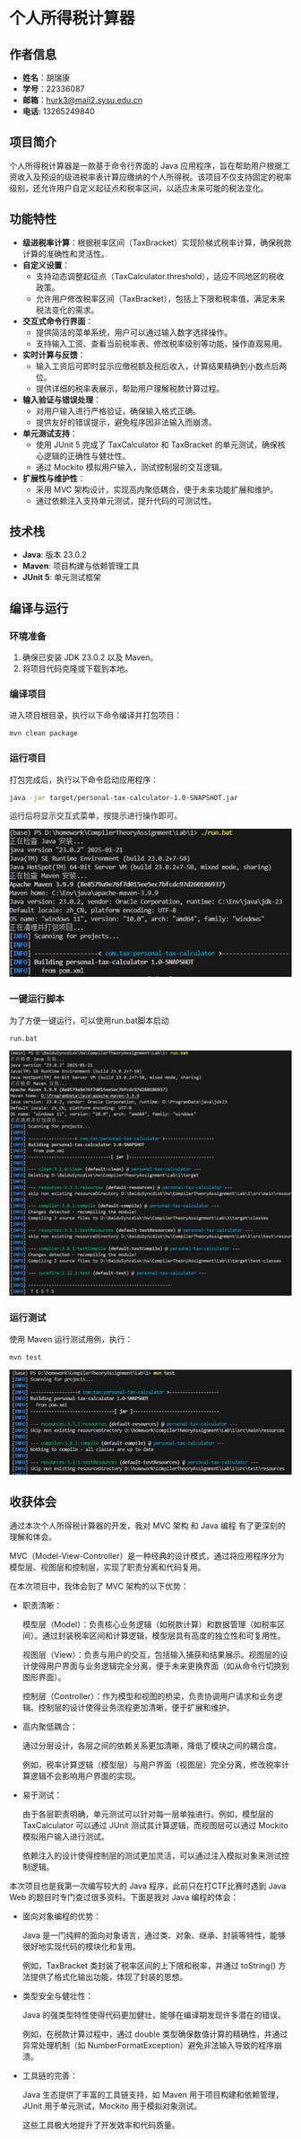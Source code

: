 # 个人所得税计算器


## 作者信息

- **姓名**：胡瑞康
- **学号**：22336087
- **邮箱**：hurk3@mail2.sysu.edu.cn
- **电话**: 13265249840

## 项目简介

个人所得税计算器是一款基于命令行界面的 Java 应用程序，旨在帮助用户根据工资收入及预设的级进税率表计算应缴纳的个人所得税。该项目不仅支持固定的税率级别，还允许用户自定义起征点和税率区间，以适应未来可能的税法变化。


## 功能特性

- **级进税率计算**：根据税率区间（TaxBracket）实现阶梯式税率计算，确保税款计算的准确性和灵活性。
- **自定义设置**：
  - 支持动态调整起征点（TaxCalculator.threshold），适应不同地区的税收政策。
  - 允许用户修改税率区间（TaxBracket），包括上下限和税率值，满足未来税法变化的需求。
- **交互式命令行界面**：
  - 提供简洁的菜单系统，用户可以通过输入数字选择操作。
  - 支持输入工资、查看当前税率表、修改税率级别等功能，操作直观易用。
- **实时计算与反馈**：
  - 输入工资后可即时显示应缴税额及税后收入，计算结果精确到小数点后两位。
  - 提供详细的税率表展示，帮助用户理解税款计算过程。
- **输入验证与错误处理**：
  - 对用户输入进行严格验证，确保输入格式正确。
  - 提供友好的错误提示，避免程序因非法输入而崩溃。
- **单元测试支持**：
  - 使用 JUnit 5 完成了 TaxCalculator 和 TaxBracket 的单元测试，确保核心逻辑的正确性与健壮性。
  - 通过 Mockito 模拟用户输入，测试控制层的交互逻辑。
- **扩展性与维护性**：
  - 采用 MVC 架构设计，实现高内聚低耦合，便于未来功能扩展和维护。
  - 通过依赖注入支持单元测试，提升代码的可测试性。

## 技术栈

- **Java**: 版本 23.0.2
- **Maven**: 项目构建与依赖管理工具
- **JUnit 5**: 单元测试框架

## 编译与运行

### 环境准备

1. 确保已安装 JDK 23.0.2 以及 Maven。
2. 将项目代码克隆或下载到本地。

### 编译项目

进入项目根目录，执行以下命令编译并打包项目：

```bash
mvn clean package
```

### 运行项目

打包完成后，执行以下命令启动应用程序：

```bash
java -jar target/personal-tax-calculator-1.0-SNAPSHOT.jar
```

运行后将显示交互式菜单，按提示进行操作即可。

![运行截图](./img/run.png)

### 一键运行脚本

为了方便一键运行，可以使用run.bat脚本启动
```bash
run.bat
```
![一键运行](./img/bat.png)

### 运行测试

使用 Maven 运行测试用例，执行：

```bash
mvn test
```

![测试截图](./img/test.png)

## 收获体会

通过本次个人所得税计算器的开发，我对 MVC 架构 和 Java 编程 有了更深刻的理解和体会。

MVC（Model-View-Controller）是一种经典的设计模式，通过将应用程序分为模型层、视图层和控制层，实现了职责分离和代码复用。

在本次项目中，我体会到了 MVC 架构的以下优势：

- 职责清晰：

    模型层（Model）：负责核心业务逻辑（如税款计算）和数据管理（如税率区间）。通过封装税率区间和计算逻辑，模型层具有高度的独立性和可复用性。

    视图层（View）：负责与用户的交互，包括输入捕获和结果展示。视图层的设计使得用户界面与业务逻辑完全分离，便于未来更换界面（如从命令行切换到图形界面）。

    控制层（Controller）：作为模型和视图的桥梁，负责协调用户请求和业务逻辑。控制层的设计使得业务流程更加清晰，便于扩展和维护。

- 高内聚低耦合：

    通过分层设计，各层之间的依赖关系更加清晰，降低了模块之间的耦合度。

    例如，税率计算逻辑（模型层）与用户界面（视图层）完全分离，修改税率计算逻辑不会影响用户界面的实现。

- 易于测试：

    由于各层职责明确，单元测试可以针对每一层单独进行。例如，模型层的 TaxCalculator 可以通过 JUnit 测试其计算逻辑，而视图层可以通过 Mockito 模拟用户输入进行测试。

    依赖注入的设计使得控制层的测试更加灵活，可以通过注入模拟对象来测试控制逻辑。

本次项目也是我第一次编写较大的 Java 程序，此前只在打CTF比赛时遇到 Java Web 的题目时专门查过很多资料。下面是我对 Java 编程的体会：

- 面向对象编程的优势：

    Java 是一门纯粹的面向对象语言，通过类、对象、继承、封装等特性，能够很好地实现代码的模块化和复用。

    例如，TaxBracket 类封装了税率区间的上下限和税率，并通过 toString() 方法提供了格式化输出功能，体现了封装的思想。

- 类型安全与健壮性：

    Java 的强类型特性使得代码更加健壮，能够在编译期发现许多潜在的错误。

    例如，在税款计算过程中，通过 double 类型确保数值计算的精确性，并通过异常处理机制（如 NumberFormatException）避免非法输入导致的程序崩溃。

- 工具链的完善：

    Java 生态提供了丰富的工具链支持，如 Maven 用于项目构建和依赖管理，JUnit 用于单元测试，Mockito 用于模拟对象测试。

    这些工具极大地提升了开发效率和代码质量。

